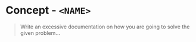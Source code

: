 # Concept - `<NAME>`

> Write an excessive documentation on how you are going to solve the given problem...
